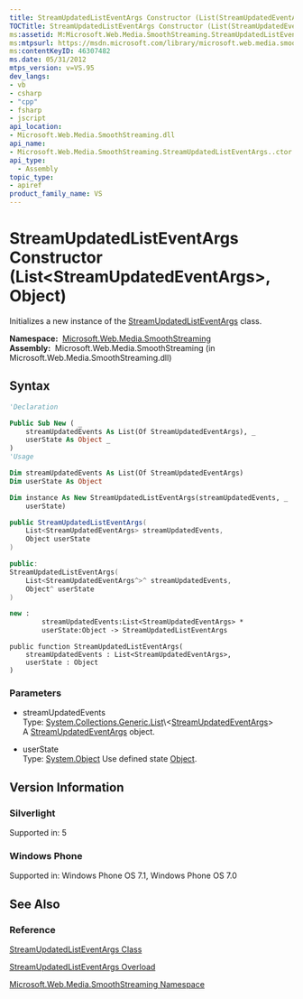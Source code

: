 ```yaml
---
title: StreamUpdatedListEventArgs Constructor (List(StreamUpdatedEventArgs), Object) (Microsoft.Web.Media.SmoothStreaming)
TOCTitle: StreamUpdatedListEventArgs Constructor (List(StreamUpdatedEventArgs), Object)
ms:assetid: M:Microsoft.Web.Media.SmoothStreaming.StreamUpdatedListEventArgs.#ctor(System.Collections.Generic.List{Microsoft.Web.Media.SmoothStreaming.StreamUpdatedEventArgs},System.Object)
ms:mtpsurl: https://msdn.microsoft.com/library/microsoft.web.media.smoothstreaming.streamupdatedlisteventargs.streamupdatedlisteventargs(v=VS.95)
ms:contentKeyID: 46307482
ms.date: 05/31/2012
mtps_version: v=VS.95
dev_langs:
- vb
- csharp
- "cpp"
- fsharp
- jscript
api_location:
- Microsoft.Web.Media.SmoothStreaming.dll
api_name:
- Microsoft.Web.Media.SmoothStreaming.StreamUpdatedListEventArgs..ctor
api_type:
  - Assembly
topic_type:
- apiref
product_family_name: VS
---
```


# StreamUpdatedListEventArgs Constructor (List\<StreamUpdatedEventArgs\>, Object)

Initializes a new instance of the [StreamUpdatedListEventArgs](streamupdatedlisteventargs-class-microsoft-web-media-smoothstreaming_1.md) class.

**Namespace:**  [Microsoft.Web.Media.SmoothStreaming](microsoft-web-media-smoothstreaming-namespace_1.md)  
**Assembly:**  Microsoft.Web.Media.SmoothStreaming (in Microsoft.Web.Media.SmoothStreaming.dll)

## Syntax

```vb
'Declaration

Public Sub New ( _
    streamUpdatedEvents As List(Of StreamUpdatedEventArgs), _
    userState As Object _
)
'Usage

Dim streamUpdatedEvents As List(Of StreamUpdatedEventArgs)
Dim userState As Object

Dim instance As New StreamUpdatedListEventArgs(streamUpdatedEvents, _
    userState)
```

```csharp
public StreamUpdatedListEventArgs(
    List<StreamUpdatedEventArgs> streamUpdatedEvents,
    Object userState
)
```

```cpp
public:
StreamUpdatedListEventArgs(
    List<StreamUpdatedEventArgs^>^ streamUpdatedEvents, 
    Object^ userState
)
```

``` fsharp
new : 
        streamUpdatedEvents:List<StreamUpdatedEventArgs> * 
        userState:Object -> StreamUpdatedListEventArgs
```

```jscript
public function StreamUpdatedListEventArgs(
    streamUpdatedEvents : List<StreamUpdatedEventArgs>, 
    userState : Object
)
```

### Parameters

  - streamUpdatedEvents  
    Type: [System.Collections.Generic.List](https://msdn.microsoft.com/library/6sh2ey19\(v=vs.95\))\<[StreamUpdatedEventArgs](streamupdatedeventargs-class-microsoft-web-media-smoothstreaming_1.md)\>  
    A [StreamUpdatedEventArgs](streamupdatedeventargs-class-microsoft-web-media-smoothstreaming_1.md) object.

<!-- end list -->

  - userState  
    Type: [System.Object](https://msdn.microsoft.com/library/e5kfa45b\(v=vs.95\))  
    Use defined state [Object](https://msdn.microsoft.com/library/e5kfa45b\(v=vs.95\)).

## Version Information

### Silverlight

Supported in: 5  

### Windows Phone

Supported in: Windows Phone OS 7.1, Windows Phone OS 7.0  

## See Also

### Reference

[StreamUpdatedListEventArgs Class](streamupdatedlisteventargs-class-microsoft-web-media-smoothstreaming_1.md)

[StreamUpdatedListEventArgs Overload](streamupdatedlisteventargs-constructor-microsoft-web-media-smoothstreaming_1.md)

[Microsoft.Web.Media.SmoothStreaming Namespace](microsoft-web-media-smoothstreaming-namespace_1.md)

